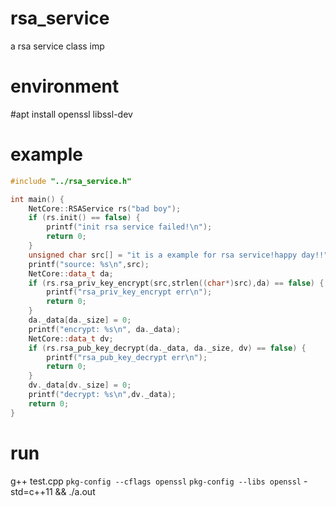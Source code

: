 # rsa_service
a rsa service class imp

# environment
#apt install openssl libssl-dev

# example
```c++
#include "../rsa_service.h"

int main() {
    NetCore::RSAService rs("bad boy");
    if (rs.init() == false) {
        printf("init rsa service failed!\n");
        return 0;
    }
    unsigned char src[] = "it is a example for rsa service!happy day!!";
    printf("source: %s\n",src);
    NetCore::data_t da;
    if (rs.rsa_priv_key_encrypt(src,strlen((char*)src),da) == false) {
        printf("rsa_priv_key_encrypt err\n");
        return 0;
    }
    da._data[da._size] = 0;
    printf("encrypt: %s\n", da._data);
    NetCore::data_t dv;
    if (rs.rsa_pub_key_decrypt(da._data, da._size, dv) == false) {
        printf("rsa_pub_key_decrypt err\n");
        return 0;
    }
    dv._data[dv._size] = 0;
    printf("decrypt: %s\n",dv._data);
    return 0;
}
```

# run
 g++ test.cpp `pkg-config --cflags openssl` `pkg-config --libs openssl` -std=c++11 && ./a.out
